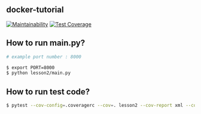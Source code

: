## docker-tutorial

[![Maintainability](https://api.codeclimate.com/v1/badges/48b3fe5ffb7e9dd9ffe6/maintainability)](https://codeclimate.com/github/coronarita/docker-tutorial/maintainability) [![Test Coverage](https://api.codeclimate.com/v1/badges/48b3fe5ffb7e9dd9ffe6/test_coverage)](https://codeclimate.com/github/coronarita/docker-tutorial/test_coverage)

## How to run main.py?

```sh
# example port number : 8000

$ export PORT=8000 
$ python lesson2/main.py
```

## How to run test code?
```sh
$ pytest --cov-config=.coveragerc --cov=. lesson2 --cov-report xml --cov-report term-missing:skip-covered
```